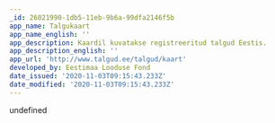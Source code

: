 ```yaml
---
_id: 26021990-1db5-11eb-9b6a-99dfa2146f5b
app_name: Talgukaart
app_name_english: ''
app_description: Kaardil kuvatakse registreeritud talgud Eestis.
app_description_english: ''
app_url: 'http://www.talgud.ee/talgud/kaart'
developed_by: Eestimaa Looduse Fond
date_issued: '2020-11-03T09:15:43.233Z'
date_modified: '2020-11-03T09:15:43.233Z'
---
```

undefined
